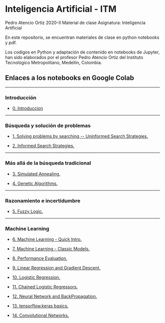 # Inteligencia Artificial - ITM
 
Pedro Atencio Ortiz
2020-II
Material de clase
Asignatura: Inteligencia Artificial

En este repositorio, se encuentran materiales de clase en python notebooks y pdf.

Los codigos en Python y adaptación de contenido en notebooks de Jupyter, han sido elaborados por el profesor Pedro Atencio Ortiz del Instituto Tecnológico Metropolitano, Medellin, Colombia.

## Enlaces a los notebooks en Google Colab

<hr>

### Introducción

-  <a href= "https://colab.research.google.com/drive/1iYn2IsEEk1abbwQ-f3Xb1OCH10di0_ct?usp=sharing">0. Introduccion</a>

<hr>

### Búsqueda y solución de problemas

- <a href="https://colab.research.google.com/drive/1BPkvWbZPPbB_jMRA50mZKAFN3YvmrVxI?usp=sharing">1. Solving problems by searching -- Uninformed Search Strategies.</a>

- <a href="https://colab.research.google.com/drive/1HCPs8dmOwjNLHFNvwuD6cHmx_rnvkqlt?usp=sharing">2. Informed Search Strategies.</a>

<hr>

### Más allá de la búsqueda tradicional

- <a href="https://colab.research.google.com/drive/1uZktjFJsx76bNigM9AnkNFJdE4RtFRSm?usp=sharing">3. Simulated Annealing.</a>

- <a href="https://colab.research.google.com/drive/1fosFeSbDVOR3ke5m19yqPQNkNr4YsVwe?usp=sharing">4. Genetic Algorithms.</a>


<hr>

### Razonamiento e incertidumbre

- <a href="https://colab.research.google.com/drive/1Gu73rJMKKlLfGMkmpw-u5J-2bVCEPs2P?usp=sharing">5. Fuzzy Logic.</a>

<hr>

### Machine Learning

- <a href="https://colab.research.google.com/drive/1HHHJCLKxtURtEJLZ_a8HnzcX8-KBraOe?usp=sharing">6. Machine Learning - Quick Intro.</a>

- <a href="https://colab.research.google.com/drive/1ZqtULqmzFw73fYd5J0wuXiceMFz63gTC?usp=sharing">7. Machine Learning - Classic Models.</a>

- <a href=""> 8. Performance Evaluation. </a>

- <a href="">9. Linear Regression and Gradient Descent. </a>

- <a href="">10. Logistic Regression. </a>

- <a href="">11. Chained Logistic Regressors. </a>

- <a href="">12. Neural Network and BackPropagation.</a>

- <a href="">13. tensorflow.keras basics. </a>

- <a href="">14. Convolutional Networks. </a>